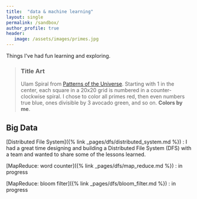```yaml
---
title:  "data & machine learning"
layout: single
permalink: /sandbox/
author_profile: true
header:
   image: /assets/images/primes.jpg
---
```


Things I've had fun learning and exploring.

> ### Title Art
>
> Ulam Spiral from [Patterns of the Universe](https://www.amazon.com/Patterns-Universe-Coloring-Adventure-Beauty/dp/1615193235). Starting with 1 in the center, each square in a 20x20 grid is numbered in a counter-clockwise spiral. I chose to color all primes red, then even numbers true blue, ones divisible by 3 avocado green, and so on. **Colors by me**.

## Big Data

[Distributed File System]({% link _pages/dfs/distributed_system.md %})
: I had a great time designing and building a Distributed File System (DFS) with a team and wanted to share some of the lessons learned. 

[MapReduce: word counter]({% link _pages/dfs/map_reduce.md %})
: in progress

[MapReduce: bloom filter]({% link _pages/dfs/bloom_filter.md %})
: in progress
